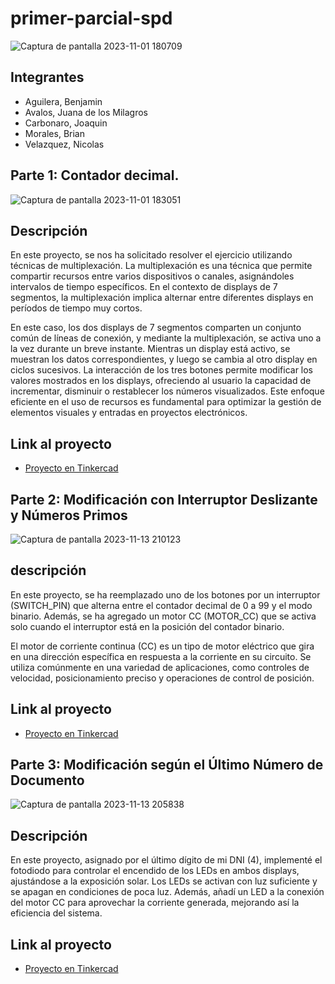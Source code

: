 # primer-parcial-spd
![Captura de pantalla 2023-11-01 180709](https://github.com/Milagros-avalos/primer-parcial-spd/assets/93937678/16a0e228-c27e-49cd-b114-fc275222b4c6)

## Integrantes
- Aguilera, Benjamin 
- Avalos, Juana de los Milagros
- Carbonaro, Joaquin
- Morales, Brian
- Velazquez, Nicolas

## Parte 1: Contador decimal.
![Captura de pantalla 2023-11-01 183051](https://github.com/Milagros-avalos/primer-parcial-spd/assets/93937678/42c3c26b-d38e-4db1-a45f-418997e12615)

## Descripción 
En este proyecto, se nos ha solicitado resolver el ejercicio utilizando técnicas de multiplexación. La multiplexación es una técnica que permite compartir recursos entre varios dispositivos o canales, asignándoles intervalos de tiempo específicos. En el contexto de displays de 7 segmentos, la multiplexación implica alternar entre diferentes displays en períodos de tiempo muy cortos.

En este caso, los dos displays de 7 segmentos comparten un conjunto común de líneas de conexión, y mediante la multiplexación, se activa uno a la vez durante un breve instante. Mientras un display está activo, se muestran los datos correspondientes, y luego se cambia al otro display en ciclos sucesivos. La interacción de los tres botones permite modificar los valores mostrados en los displays, ofreciendo al usuario la capacidad de incrementar, disminuir o restablecer los números visualizados. Este enfoque eficiente en el uso de recursos es fundamental para optimizar la gestión de elementos visuales y entradas en proyectos electrónicos.

## Link al proyecto 
- [Proyecto en Tinkercad](https://www.tinkercad.com/things/4lF5EjrNUuO)

## Parte 2: Modificación con Interruptor Deslizante y Números Primos
![Captura de pantalla 2023-11-13 210123](https://github.com/Milagros-avalos/primer-parcial-spd/assets/93937678/56eade9e-8002-47c4-bcae-52de4693e9f5)


## descripción 
En este proyecto, se ha reemplazado uno de los botones por un interruptor (SWITCH_PIN) que alterna entre el contador decimal de 0 a 99 y el modo binario. Además, se ha agregado un motor CC (MOTOR_CC) que se activa solo cuando el interruptor está en la posición del contador binario.

El motor de corriente continua (CC) es un tipo de motor eléctrico que gira en una dirección específica en respuesta a la corriente en su circuito. Se utiliza comúnmente en una variedad de aplicaciones, como controles de velocidad, posicionamiento preciso y operaciones de control de posición.

## Link al proyecto 
- [Proyecto en Tinkercad](https://www.tinkercad.com/things/5sJzC8whdPL)

## Parte 3: Modificación según el Último Número de Documento
![Captura de pantalla 2023-11-13 205838](https://github.com/Milagros-avalos/primer-parcial-spd/assets/93937678/9334738b-202a-439c-83ef-2dccc9211266)


## Descripción 
En este proyecto, asignado por el último dígito de mi DNI (4), implementé el fotodiodo para controlar el encendido de los LEDs en ambos displays, ajustándose a la exposición solar. Los LEDs se activan con luz suficiente y se apagan en condiciones de poca luz. Además, añadí un LED a la conexión del motor CC para aprovechar la corriente generada, mejorando así la eficiencia del sistema.

## Link al proyecto 
- [Proyecto en Tinkercad](https://www.tinkercad.com/things/bh2Gbb2ABvs-parcial-spd-tercera-parte)

